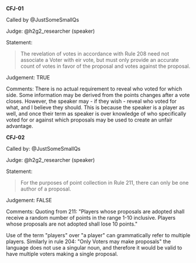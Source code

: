 **CFJ-01**

Called by @JustSomeSmallQs

Judge: @h2g2_researcher (speaker)

Statement:

> The revelation of votes in accordance with Rule 208 need not associate a Voter with eir vote,
but must only provide an accurate count of votes in favor of the proposal and votes against the proposal.

Judgement: TRUE

Comments: There is no actual requirement to reveal who voted for which side.
Some information may be derived from the points changes after a vote closes.
However, the speaker may - if they wish - reveal who voted for what, and I believe they should.
This is because the speaker is a player as well, and once their term as speaker is over knowledge
of who specifically voted for or against which proposals may be used to create an unfair advantage.

**CFJ-02**

Called by: @JustSomeSmallQs 

Judge: @h2g2_researcher (speaker)

Statement:

> For the purposes of point collection in Rule 211, there can only be one author of a proposal.

Judgement: FALSE

Comments: Quoting from 211: "Players whose proposals are adopted shall receive a random number of points in the range 1-10 inclusive.  Players whose proposals are not adopted shall lose 10 points."

Use of the term "players" over  "a player" can grammatically refer to multiple players. Similarly in rule 204: "Only Voters may make proposals" the language does not use a singular noun, and therefore it would be valid to have multiple voters making a single proposal.
